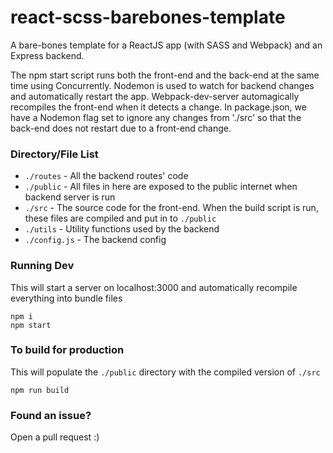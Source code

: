# react-scss-barebones-template
A bare-bones template for a ReactJS app (with SASS and Webpack) and an Express backend.

The npm start script runs both the front-end and the back-end at the same time using Concurrently. Nodemon is used to watch for backend changes and automatically restart the app. Webpack-dev-server automagically recompiles the front-end when it detects a change. In package.json, we have a Nodemon flag set to ignore any changes from './src' so that the back-end does not restart due to a front-end change.

### Directory/File List
 - `./routes` - All the backend routes' code
 - `./public` - All files in here are exposed to the public internet when backend server is run
 - `./src` - The source code for the front-end. When the build script is run, these files are compiled and put in to `./public`
 - `./utils` - Utility functions used by the backend
 - `./config.js` - The backend config

### Running Dev
This will start a server on localhost:3000 and automatically recompile everything into bundle files 
```
npm i
npm start
```

### To build for production
This will populate the `./public` directory with the compiled version of `./src`
```
npm run build
```

### Found an issue?
Open a pull request :)
